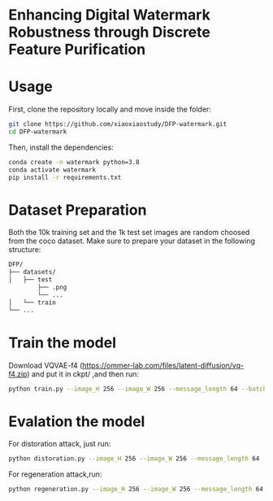 # Enhancing Digital Watermark Robustness through Discrete Feature Purification

# Usage
First, clone the repository locally and move inside the folder:

```sh
git clone https://github.com/xiaoxiaostudy/DFP-watermark.git
cd DFP-watermark
```

Then, install the dependencies:

```sh
conda create -n watermark python=3.8
conda activate watermark
pip install -r requirements.txt
```

# Dataset Preparation
Both the 10k training set and the 1k test set images are random choosed from the coco dataset. Make sure to prepare your dataset in the following structure:
```sh
DFP/
├── datasets/
│   ├── test
        ├── .png
        └── ...
│   └── train
└── ...
```

# Train the model
Download VQVAE-f4 (https://ommer-lab.com/files/latent-diffusion/vq-f4.zip) and put it in ckpt/ ,and then run:
```sh
python train.py --image_H 256 --image_W 256 --message_length 64 --batch_size 4
```

# Evalation the model
For distoration attack, just run:
```sh
python distoration.py --image_H 256 --image_W 256 --message_length 64 --batch_size 8
```
For regeneration attack,run:
```sh
python regeneration.py --image_H 256 --image_W 256 --message_length 64
```


